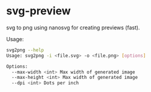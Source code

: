 # svg-preview

svg to png using nanosvg for creating previews (fast).

Usage:
```sh
svg2png --help
Usage: svg2png -i <file.svg> -o <file.png> [options]

Options:
  --max-width <int> Max width of generated image
  --max-height <int> Max width of generated image
  --dpi <int> Dots per inch
````
